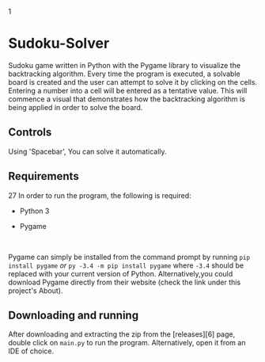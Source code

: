1
# Sudoku-Solver


Sudoku game written in Python with the Pygame library  to visualize the backtracking algorithm. Every time the program is executed, a solvable board is created
and the user can attempt to solve it by clicking on the cells. Entering a number into a cell will be entered as a tentative value. This will commence a visual that demonstrates how the backtracking algorithm is being applied in order to solve the board.



## Controls
Using 'Spacebar', You can solve it automatically.
## Requirements
27
In order to run the program, the following is required:

* Python 3 

* Pygame

​

Pygame can simply be installed from the command prompt by running `pip install pygame` *or* `py -3.4 -m pip install pygame` where `-3.4` should be replaced with your current version of Python. Alternatively,you could download Pygame directly from their website (check the link under this project's About).

## Downloading and running

After downloading and extracting the zip from the [releases][6] page, double click on `main.py` to run the program. Alternatively, open it from an IDE of choice.






